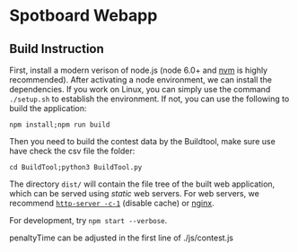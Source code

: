 Spotboard Webapp
================

Build Instruction
-----------------

First, install a modern verison of node.js (node 6.0+ and [nvm][nvm] is highly recommended).
After activating a node environment, we can install the dependencies.
If you work on Linux, you can simply use the command `./setup.sh` to establish the environment.
If not, you can use the following to build the application:
```
npm install;npm run build
```
Then you need to build the contest data by the Buildtool, make sure use have check the csv file the folder:
```
cd BuildTool;python3 BuildTool.py
```

The directory `dist/` will contain the file tree of the built web application,
which can be served using *static* web servers.
For web servers, we recommend [`http-server -c-1`][http-server] (disable cache) or [nginx][nginx].

For development, try `npm start --verbose`.


[nvm]: https://github.com/creationix/nvm
[http-server]: https://www.npmjs.com/package/http-server
[nginx]: http://nginx.org/

penaltyTime can be adjusted in the first line of ./js/contest.js